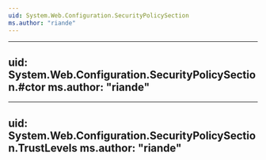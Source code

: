 ```yaml
---
uid: System.Web.Configuration.SecurityPolicySection
ms.author: "riande"
---
```


---
uid: System.Web.Configuration.SecurityPolicySection.#ctor
ms.author: "riande"
---

---
uid: System.Web.Configuration.SecurityPolicySection.TrustLevels
ms.author: "riande"
---
